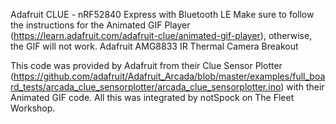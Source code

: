 Adafruit CLUE - nRF52840 Express with Bluetooth LE
Make sure to follow the instructions for the Animated GIF Player (https://learn.adafruit.com/adafruit-clue/animated-gif-player), otherwise, the GIF will not work.
Adafruit AMG8833 IR Thermal Camera Breakout

This code was provided by Adafruit from their Clue Sensor Plotter (https://github.com/adafruit/Adafruit_Arcada/blob/master/examples/full_board_tests/arcada_clue_sensorplotter/arcada_clue_sensorplotter.ino) with their Animated GIF code. All this was integrated by notSpock on The Fleet Workshop.
